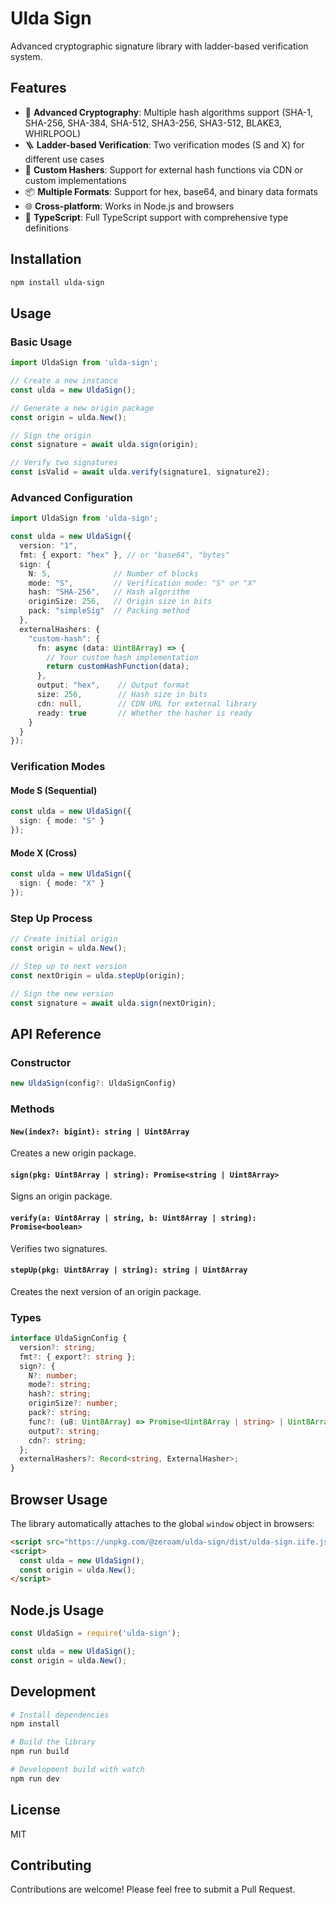 # Ulda Sign

Advanced cryptographic signature library with ladder-based verification system.

## Features

- 🔐 **Advanced Cryptography**: Multiple hash algorithms support (SHA-1, SHA-256, SHA-384, SHA-512, SHA3-256, SHA3-512, BLAKE3, WHIRLPOOL)
- 🪜 **Ladder-based Verification**: Two verification modes (S and X) for different use cases
- 🔧 **Custom Hashers**: Support for external hash functions via CDN or custom implementations
- 📦 **Multiple Formats**: Support for hex, base64, and binary data formats
- 🌐 **Cross-platform**: Works in Node.js and browsers
- 📝 **TypeScript**: Full TypeScript support with comprehensive type definitions

## Installation

```bash
npm install ulda-sign
```

## Usage

### Basic Usage

```typescript
import UldaSign from 'ulda-sign';

// Create a new instance
const ulda = new UldaSign();

// Generate a new origin package
const origin = ulda.New();

// Sign the origin
const signature = await ulda.sign(origin);

// Verify two signatures
const isValid = await ulda.verify(signature1, signature2);
```

### Advanced Configuration

```typescript
import UldaSign from 'ulda-sign';

const ulda = new UldaSign({
  version: "1",
  fmt: { export: "hex" }, // or "base64", "bytes"
  sign: {
    N: 5,              // Number of blocks
    mode: "S",         // Verification mode: "S" or "X"
    hash: "SHA-256",   // Hash algorithm
    originSize: 256,   // Origin size in bits
    pack: "simpleSig"  // Packing method
  },
  externalHashers: {
    "custom-hash": {
      fn: async (data: Uint8Array) => {
        // Your custom hash implementation
        return customHashFunction(data);
      },
      output: "hex",    // Output format
      size: 256,        // Hash size in bits
      cdn: null,        // CDN URL for external library
      ready: true       // Whether the hasher is ready
    }
  }
});
```

### Verification Modes

#### Mode S (Sequential)
```typescript
const ulda = new UldaSign({
  sign: { mode: "S" }
});
```

#### Mode X (Cross)
```typescript
const ulda = new UldaSign({
  sign: { mode: "X" }
});
```

### Step Up Process

```typescript
// Create initial origin
const origin = ulda.New();

// Step up to next version
const nextOrigin = ulda.stepUp(origin);

// Sign the new version
const signature = await ulda.sign(nextOrigin);
```

## API Reference

### Constructor

```typescript
new UldaSign(config?: UldaSignConfig)
```

### Methods

#### `New(index?: bigint): string | Uint8Array`
Creates a new origin package.

#### `sign(pkg: Uint8Array | string): Promise<string | Uint8Array>`
Signs an origin package.

#### `verify(a: Uint8Array | string, b: Uint8Array | string): Promise<boolean>`
Verifies two signatures.

#### `stepUp(pkg: Uint8Array | string): string | Uint8Array`
Creates the next version of an origin package.

### Types

```typescript
interface UldaSignConfig {
  version?: string;
  fmt?: { export?: string };
  sign?: {
    N?: number;
    mode?: string;
    hash?: string;
    originSize?: number;
    pack?: string;
    func?: (u8: Uint8Array) => Promise<Uint8Array | string> | Uint8Array | string;
    output?: string;
    cdn?: string;
  };
  externalHashers?: Record<string, ExternalHasher>;
}
```

## Browser Usage

The library automatically attaches to the global `window` object in browsers:

```html
<script src="https://unpkg.com/@zeroam/ulda-sign/dist/ulda-sign.iife.js"></script>
<script>
  const ulda = new UldaSign();
  const origin = ulda.New();
</script>
```

## Node.js Usage

```javascript
const UldaSign = require('ulda-sign');

const ulda = new UldaSign();
const origin = ulda.New();
```

## Development

```bash
# Install dependencies
npm install

# Build the library
npm run build

# Development build with watch
npm run dev
```

## License

MIT

## Contributing

Contributions are welcome! Please feel free to submit a Pull Request.
